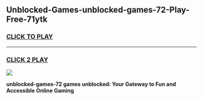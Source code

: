 
## Unblocked-Games-unblocked-games-72-Play-Free-71ytk
<h3>
<a href="https://premium76.site?title=unblocked-games-72&ref=18A1">CLICK TO PLAY</a></h3>
<hr>

<h3>
<a href="https://premium76.site?title=unblocked-games-72&ref=18A1">CLICK 2 PLAY</a>
  
</h3>

<a href="https://premium76.site?title=unblocked-games-72&ref=18A1"><img src="https://clearcache.store/games.png"></a>


**unblocked-games-72 games unblocked: Your Gateway to Fun and Accessible Online Gaming**
